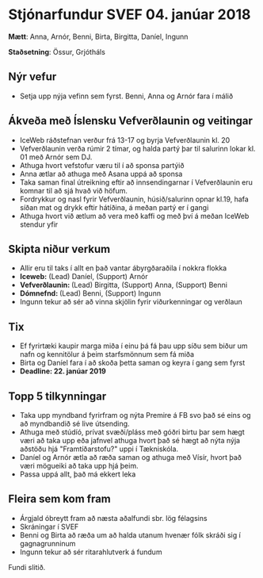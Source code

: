 # Stjónarfundur SVEF 04. janúar 2018

**Mætt**: Anna, Arnór, Benni, Birta, Birgitta, Daníel, Ingunn

**Staðsetning**: Össur, Grjótháls

## Nýr vefur
* Setja upp nýja vefinn sem fyrst. Benni, Anna og Arnór fara í málið

## Ákveða með Íslensku Vefverðlaunin og veitingar

* IceWeb ráðstefnan verður frá 13-17 og byrja Vefverðlaunin kl. 20
* Vefverðlaunin verða rúmir 2 tímar, og halda partý þar til salurinn lokar kl. 01 með Arnór sem DJ.
* Athuga hvort vefstofur væru til í að sponsa partýið
* Anna ætlar að athuga með Asana uppá að sponsa
* Taka saman final útreikning eftir að innsendingarnar í Vefverðlaunin eru komnar til að sjá hvað við höfum.
* Fordrykkur og nasl fyrir Vefverðlaunin, húsið/salurinn opnar kl.19, hafa síðan mat og drykk eftir hátíðina, á meðan partý er í gangi
* Athuga hvort við ætlum að vera með kaffi og með því á meðan IceWeb stendur yfir

## Skipta niður verkum

* Allir eru til taks í allt en það vantar ábyrgðaraðila í nokkra flokka
* <b>Iceweb:</b> (Lead) Daníel, (Support) Arnór
* <b>Vefverðlaunin: </b>(Lead) Birgitta, (Support) Anna, (Support) Benni
* <b>Dómnefnd: </b>(Lead) Benni, (Support) Ingunn
* Ingunn tekur að sér að vinna skjölin fyrir viðurkenningar og verðlaun

## Tix

* Ef fyrirtæki kaupir marga miða í einu þá fá þau upp síðu sem biður um nafn og kennitölur á þeim starfsmönnum sem fá miða
* Birta og Daníel fara í að skoða þetta saman og keyra í gang sem fyrst
* <b>Deadline: 22. janúar 2019</b>

## Topp 5 tilkynningar

* Taka upp myndband fyrirfram og nýta Premire á FB svo það sé eins og að myndbandið sé live útsending.
* Athuga með stúdíó, prívat svæði/pláss með góðri birtu þar sem hægt væri að taka upp eða jafnvel athuga hvort það sé hægt að nýta nýja aðstöðu hjá "Framtíðarstofu?" uppi í Tækniskóla.
* Daníel og Arnór ætla að ræða saman og athuga með Vísír, hvort það væri mögueiki að taka upp hjá þeim.
* Passa uppá allt, það má ekkert leka

## Fleira sem kom fram

* Árgjald óbreytt fram að næsta aðalfundi sbr. lög félagsins
* Skráningar í SVEF
* Benni og Birta að ræða um að halda utanum hvenær fólk skráði sig í gagnagrunninum
* Ingunn tekur að sér ritarahlutverk á fundum

Fundi slitið.
